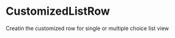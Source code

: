 CustomizedListRow
=================

Creatin the customized row for single or multiple choice list view
